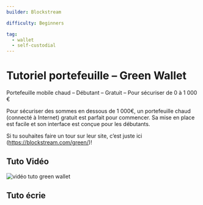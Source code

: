 ```yaml
---
builder: Blockstream

difficulty: Beginners

tag:
  - wallet
  - self-custodial
---
```


# Tutoriel portefeuille – Green Wallet

Portefeuille mobile chaud – Débutant – Gratuit – Pour sécuriser de 0 à 1 000 €

Pour sécuriser des sommes en dessous de 1 000€, un portefeuille chaud (connecté à Internet) gratuit est parfait pour commencer.
Sa mise en place est facile et son interface est conçue pour les débutants.

Si tu souhaites faire un tour sur leur site, c’est juste ici (https://blockstream.com/green/)!

## Tuto Vidéo

![vidéo tuto green wallet](https://www.youtube.com/watch?v=lONbCS31am4)

## Tuto écrie
